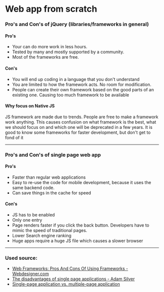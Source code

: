 # Web app from scratch


### Pro's and Con's of jQuery (libraries/frameworks in general)

#### Pro's
- Your can do more work in less hours.
- Tested by many and mostly supported by a community.
- Most of the frameworks are free.

#### Con's
- You will end up coding in a language that you don't understand
- You are limited to how the framework acts. No room for modification.
- People can create their own framework based on the good parts of an existing one. Causing too much framework to be available


#### Why focus on Native JS
JS framework are made due to trends. People are free to make a framework work anything. This causes confusion on what framework is the best, what we should focus on and which one will be deprecated in a few years. It is good to know some frameworks for faster development, but don't get to fond of it
***

### Pro's and Con's of single page web app

#### Pro's
- Faster than regular web applications
- Easy to re-use the code for mobile development, because it uses the same backend code.
- Can save things in the cache for speed


#### Con's
- JS has to be enabled
- Only one entry
- Page renders faster if you click the back button. Developers have to mimic the speed of traditional pages.
- Lower Search engine ranking
- Huge apps require a huge JS file which causes a slower browser




***


### Used source:
- [Web Frameworks: Pros And Cons Of Using Frameworks - Webdesigner.com](http://1stwebdesigner.com/web-frameworks/)
- [The disadvantages of single page applications - Adam Silver](http://adamsilver.io/articles/the-disadvantages-of-single-page-applications/)
- [Single-page application vs. multiple-page application](https://neoteric.eu/single-page-application-vs-multiple-page-application)
